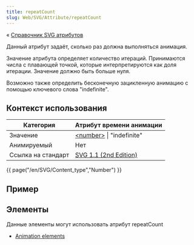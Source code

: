 ```yaml
---
title: repeatCount
slug: Web/SVG/Attribute/repeatCount
---
```


« [Справочник SVG атрибутов](/ru/docs/Web/SVG/Attribute)

Данный атрибут задаёт, сколько раз должна выполняться анимация.

Значение атрибута определяет количество итераций. Принимаются числа с плавающей точкой, которые интерпретируются как доля итерации. Значение должно быть больше нуля.

Возможно также определить бесконечную зацикленную анимацию с помощью ключевого слова "indefinite".

## Контекст использования

| Категория          | Атрибут времени анимации                                                                                            |
| ------------------ | ------------------------------------------------------------------------------------------------------------------- |
| Значение           | [\<number>](/en/SVG/Content_type#Number) \| "indefinite" |
| Анимируемый        | Нет                                                                                                                 |
| Ссылка на стандарт | [SVG 1.1 (2nd Edition)](http://www.w3.org/TR/SVG/animate.html#RepeatCountAttribute)                                 |

{{ page("/en/SVG/Content_type","Number") }}

## Пример

## Элементы

Данные элементы могут использовать атрибут repeatCount

- [Animation elements](/en/SVG/Element#Animation)
